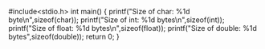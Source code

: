 #include<stdio.h>
int main()
{
  printf("Size of char: %1d byte\n",sizeof(char));
  printf("Size of int: %1d bytes\n",sizeof(int));
  printf("Size of float: %1d bytes\n",sizeof(float));
  printf("Size of double: %1d bytes",sizeof(double));
  return 0;
}

